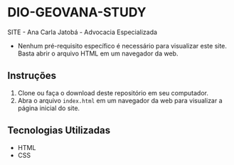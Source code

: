 # DIO-GEOVANA-STUDY
SITE - Ana Carla Jatobá - Advocacia Especializada

- Nenhum pré-requisito específico é necessário para visualizar este site. Basta abrir o arquivo HTML em um navegador da web.

## Instruções

1. Clone ou faça o download deste repositório em seu computador.
2. Abra o arquivo `index.html` em um navegador da web para visualizar a página inicial do site.

## Tecnologias Utilizadas

- HTML
- CSS
